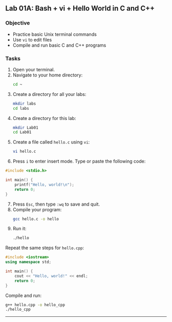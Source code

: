 ## Lab 01A: Bash + vi + Hello World in C and C++

### Objective

- Practice basic Unix terminal commands
- Use `vi` to edit files
- Compile and run basic C and C++ programs

### Tasks

1. Open your terminal.
2. Navigate to your home directory:
   ```bash
   cd ~
   ```
3. Create a directory for all your labs:
   ```bash
   mkdir labs
   cd labs
   ```
4. Create a directory for this lab:
   ```bash
   mkdir Lab01
   cd Lab01
   ```
5. Create a file called `hello.c` using `vi`:
   ```bash
   vi hello.c
   ```
6. Press `i` to enter insert mode. Type or paste the following code:

```c
#include <stdio.h>

int main() {
    printf("Hello, world!\n");
    return 0;
}
```

7. Press `Esc`, then type `:wq` to save and quit.
8. Compile your program:
   ```bash
   gcc hello.c -o hello
   ```
9. Run it:
   ```bash
   ./hello
   ```

Repeat the same steps for `hello.cpp`:

```cpp
#include <iostream>
using namespace std;

int main() {
    cout << "Hello, world!" << endl;
    return 0;
}
```

Compile and run:
```bash
g++ hello.cpp -o hello_cpp
./hello_cpp
```

---
